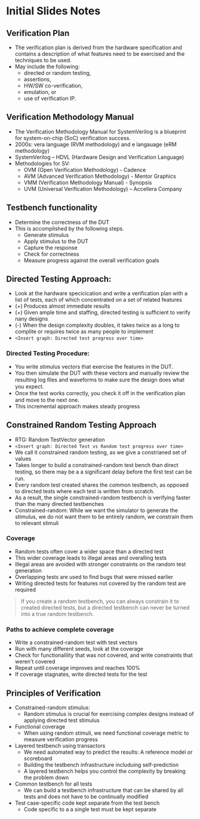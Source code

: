 # Initial Slides Notes

## Verification Plan
- The verification plan is derived from the hardware specification and contains a description of what features need to be exercised and the techniques to be used.
- May include the following:
	- directed or random testing,
	- assertions,
	- HW/SW co-verification,
	- emulation, or
	- use of verification IP.

## Verification Methodology Manual
- The Verification Methodology Manual for SystemVerilog is a blueprint for system-on-chip (SoC) verification success.
- 2000s: vera language (RVM methodology) and e langauage (eRM methodology)
- SystemVerilog – HDVL (Hardware Design and Verification Language)
- Methodologies for SV:
	- OVM (Open Verification Methodology) - Cadence
	- AVM (Advanced Verification Methodology) - Mentor Graphics
	- VMM (Verification Methodology Manual) - Synopsis
	- UVM (Universal Verification Methodology) – Accellera Company

## Testbench functionality
- Determine the correctness of the DUT
- This is accomplished by the following steps.
	- Generate stimulus
	- Apply stimulus to the DUT
	- Capture the response
	- Check for correctness
	- Measure progress against the overall verification goals

## Directed Testing Approach:
- Look at the hardware specicication and write a verification plan with a list of tests, each of which concentrated on a set of related features
- (+) Produces almost immediate results
- (+) Given ample time and staffing, directed testing is sufficient to verify nany designs
- (-) When the design complexity doubles, it takes twice as a long to complite or requires twice as many people to implement
- `<Insert graph: Directed test progress over time>`

### Directed Testing Procedure:
- You write stimulus vectors that exercise the features in the DUT.
- You then simulate the DUT with these vectors and manually review the resulting log ﬁles and waveforms to make sure the design does what you expect.
- Once the test works correctly, you check it off in the veriﬁcation plan and move to the next one.
- This incremental approach makes steady progress

## Constrained Random Testing Approach
- RTG: Random TestVector generation
- `<Insert graph: Directed Test vs Random test progress over time>`
- We call it constrained random testing, as we give a constrianed set of values
- Takes longer to build a constrained-random test bench than direct testing, so there may be a a signiﬁcant delay before the ﬁrst test can be run.
- Every random test created shares the common testbench, as opposed to directed tests where each test is written from scratch.
- As a result, the single constrained-random testbench is verifying faster than the many directed testbenches
- Constrained-random: While we want the simulator to generate the stimulus, we do not want them to be entirely random, we constrain them to relevant stimuli
### Coverage
- Random tests often cover a wider space than a directed test
- This wider coverage leads to illegal areas and overalling tests
- Illegal areas are avoided with stronger constraints on the random test generation
- Overlapping tests are used to find bugs that were missed earlier
- Writing directed tests for features not covered by the random test are required

> If you create a random testbench, you can always constrain it to created directed tests, but a directed testbench can never be turned into a true random testbench.

### Paths to achieve complete coverage
- Write a constrained-random test with test vectors
- Run with many different seeds, look at the coverage
- Check for functionalility that was not covered, and write constraints that weren't covered
- Repeat until coverage improves and reaches 100%
- If coverage stagnates, write directed tests for the test

## Principles of Verification
- Constrained-random stimulus:
	- Random stimulus is crucial for exercising complex designs instead of applying directed test stimulus
- Functional coverage
	- When using random stimuli, we need functional coverage metric to measure verification progress
- Layered testbench using transactors
	- We need automated way to predict the results: A reference model or scoreboard
	- Building the testbench infrastructure includuing self-prediction
	- A layered testbench helps you control the complexity by breaking the problem down 
- Common testbench for all tests
	- We can build a testbench infrastructure that can be shared by all tests and does not have to be continually modified	
- Test case-specific code kept separate from the test bench
	- Code specific to a a single test must be kept separate  
